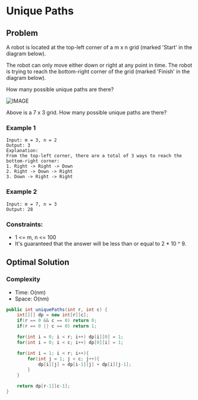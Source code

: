 # Unique Paths

## Problem

A robot is located at the top-left corner of a m x n grid (marked 'Start' in the diagram below).

The robot can only move either down or right at any point in time. The robot is trying to reach the bottom-right corner of the grid (marked 'Finish' in the diagram below).

How many possible unique paths are there?

![IMAGE](https://assets.leetcode.com/uploads/2018/10/22/robot_maze.png)

Above is a 7 x 3 grid. How many possible unique paths are there?

### Example 1

    Input: m = 3, n = 2
    Output: 3
    Explanation:
    From the top-left corner, there are a total of 3 ways to reach the bottom-right corner:
    1. Right -> Right -> Down
    2. Right -> Down -> Right
    3. Down -> Right -> Right

### Example 2

    Input: m = 7, n = 3
    Output: 28
 

### Constraints:

- 1 <= m, n <= 100
- It's guaranteed that the answer will be less than or equal to 2 * 10 ^ 9.

## Optimal Solution

### Complexity

- Time: O(nm)
- Space: O(nm)

```java
public int uniquePaths(int r, int c) {
    int[][] dp = new int[r][c];
    if(r == 0 && c == 0) return 0;
    if(r == 0 || c == 0) return 1;

    for(int i = 0; i < r; i++) dp[i][0] = 1;
    for(int i = 0; i < c; i++) dp[0][i] = 1;

    for(int i = 1; i < r; i++){
        for(int j = 1; j < c; j++){
            dp[i][j] = dp[i-1][j] + dp[i][j-1];
        }
    }

    return dp[r-1][c-1];
}
```
